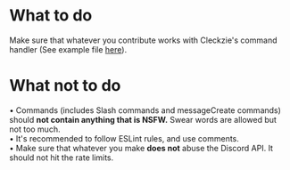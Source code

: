 
# What to do
Make sure that whatever you contribute works with Cleckzie's command handler (See example file [here](https://github.com/SpreeHertz/Cleckzie/blob/master/SlashCommands/fun/hug.js])).

# What not to do
• Commands (includes Slash commands and messageCreate commands) should **not contain anything that is NSFW.** Swear words are allowed but not too much. <br>
• It's recommended to follow ESLint rules, and use comments. <br>
• Make sure that whatever you make **does not** abuse the Discord API. It should not hit the rate limits.
